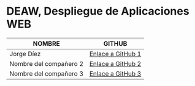 # DEAW, Despliegue de Aplicaciones WEB

| NOMBRE                  | GITHUB                  |
|--------------------------|-------------------------|
| Jorge Díez   | [Enlace a GitHub 1](https://github.com/Jorge2206)  |
| Nombre del compañero 2   | [Enlace a GitHub 2](#)  |
| Nombre del compañero 3   | [Enlace a GitHub 3](#)  |